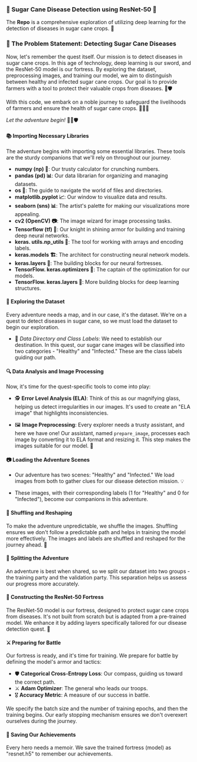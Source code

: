 ### 🌟 Sugar Cane Disease Detection using ResNet-50 🌿

The **Repo** is a comprehensive exploration of utilizing deep learning for the detection of diseases in sugar cane crops. 🌾

### 🌾 The Problem Statement: Detecting Sugar Cane Diseases

Now, let's remember the quest itself. Our mission is to detect diseases in sugar cane crops. In this age of technology, deep learning is our sword, and the ResNet-50 model is our fortress. By exploring the dataset, preprocessing images, and training our model, we aim to distinguish between healthy and infected sugar cane crops. Our goal is to provide farmers with a tool to protect their valuable crops from diseases. 🌱🛡️

With this code, we embark on a noble journey to safeguard the livelihoods of farmers and ensure the health of sugar cane crops. 🚀🌾🌟

*Let the adventure begin!* 🌟🌿🛡️

#### 📚 Importing Necessary Libraries

The adventure begins with importing some essential libraries. These tools are the sturdy companions that we'll rely on throughout our journey.

- **numpy (np) 🧮**: Our trusty calculator for crunching numbers.
- **pandas (pd) 📊**: Our data librarian for organizing and managing datasets.
- **os 📂**: The guide to navigate the world of files and directories.
- **matplotlib.pyplot 📈**: Our window to visualize data and results.
- **seaborn (sns) 📊**: The artist's palette for making our visualizations more appealing.
- **cv2 (OpenCV) 📷**: The image wizard for image processing tasks.
- **Tensorflow (tf) 🧠**: Our knight in shining armor for building and training deep neural networks.
- **keras. utils.np_utils 🧰**: The tool for working with arrays and encoding labels.
- **keras.models 🏗️**: The architect for constructing neural network models.
- **keras.layers 🧱**: The building blocks for our neural fortresses.
- **TensorFlow. keras.optimizers 🚀**: The captain of the optimization for our models.
- **TensorFlow. keras.layers 🧱**: More building blocks for deep learning structures.

#### 🌄 Exploring the Dataset

Every adventure needs a map, and in our case, it's the dataset. We're on a quest to detect diseases in sugar cane, so we must load the dataset to begin our exploration.

- 🌟 *Data Directory and Class Labels*: We need to establish our destination. In this quest, our sugar cane images will be classified into two categories - "Healthy" and "Infected." These are the class labels guiding our path.

#### 🔍 Data Analysis and Image Processing

Now, it's time for the quest-specific tools to come into play:

- 🕵️ **Error Level Analysis (ELA)**: Think of this as our magnifying glass, helping us detect irregularities in our images. It's used to create an "ELA image" that highlights inconsistencies.

- 🖼️ **Image Preprocessing**: Every explorer needs a trusty assistant, and here we have one! Our assistant, named `prepare_image`, processes each image by converting it to ELA format and resizing it. This step makes the images suitable for our model. 📏

#### 📷 Loading the Adventure Scenes

- Our adventure has two scenes: "Healthy" and "Infected." We load images from both to gather clues for our disease detection mission. 💡

- These images, with their corresponding labels (1 for "Healthy" and 0 for "Infected"), become our companions in this adventure.

#### 🧩 Shuffling and Reshaping

To make the adventure unpredictable, we shuffle the images. Shuffling ensures we don't follow a predictable path and helps in training the model more effectively. The images and labels are shuffled and reshaped for the journey ahead. 🧩

#### 🌟 Splitting the Adventure

An adventure is best when shared, so we split our dataset into two groups - the training party and the validation party. This separation helps us assess our progress more accurately.

#### 🏰 Constructing the ResNet-50 Fortress

The ResNet-50 model is our fortress, designed to protect sugar cane crops from diseases. It's not built from scratch but is adapted from a pre-trained model. We enhance it by adding layers specifically tailored for our disease detection quest. 🏰

#### ⚔️ Preparing for Battle

Our fortress is ready, and it's time for training. We prepare for battle by defining the model's armor and tactics:

- 🛡️ **Categorical Cross-Entropy Loss**: Our compass, guiding us toward the correct path.
- ⚔️ **Adam Optimizer**: The general who leads our troops.
- 🎖️ **Accuracy Metric**: A measure of our success in battle.

We specify the batch size and the number of training epochs, and then the training begins. Our early stopping mechanism ensures we don't overexert ourselves during the journey.

#### 💾 Saving Our Achievements

Every hero needs a memoir. We save the trained fortress (model) as "resnet.h5" to remember our achievements.



